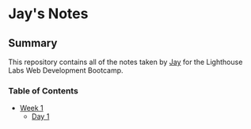# Jay's Notes

## Summary

This repository contains all of the notes taken by [Jay](https://github.com/toonflash) for the Lighthouse Labs Web Development Bootcamp.


### Table of Contents

* [Week 1](/Week_1)
  * [Day 1](/Week_1/Day_1)